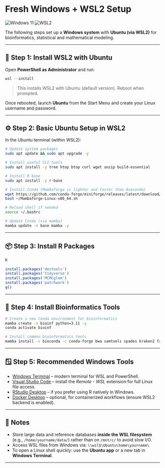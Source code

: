 # Fresh Windows + WSL2 Setup

![Windows 11](https://img.shields.io/badge/Windows-11-0078D6?logo=windows&logoColor=white&style=flat)
![WSL2](https://img.shields.io/badge/WSL2-Enabled-green?logo=linux&logoColor=white&style=flat)

The following steps set up a **Windows system** with **Ubuntu (via WSL2)** for bioinformatics, statistical and mathematical modeling.

---

## 🔧 Step 1: Install WSL2 with Ubuntu

Open **PowerShell as Administrator** and run:

```powershell
wsl --install
```

> This installs WSL2 with Ubuntu (default version). Reboot when prompted.

Once rebooted, launch **Ubuntu** from the Start Menu and create your Linux username and password.

---

## ⚙️ Step 2: Basic Ubuntu Setup in WSL2

In the Ubuntu terminal (within WSL2):

```bash
# Update system packages
sudo apt update && sudo apt upgrade -y

# Install useful CLI tools
sudo apt install -y tree htop btop curl wget unzip build-essential

# Install R base
sudo apt install -y r-base

# Install Conda (Mambaforge is lighter and faster than Anaconda)
wget https://github.com/conda-forge/miniforge/releases/latest/download/Mambaforge-Linux-x86_64.sh -P ~/
bash ~/Mambaforge-Linux-x86_64.sh

# Reload shell if needed
source ~/.bashrc

# Update Conda (via mamba)
mamba update -n base mamba -y
```

---

## 📦 Step 3: Install R Packages

```bash
R
```

```r
install.packages('devtools')
install.packages('tidyverse')
install.packages('MCMCglmm')
install.packages('patchwork')
q()
```

---

## 🧪 Step 4: Install Bioinformatics Tools

```bash
# Create a new Conda environment for bioinformatics
mamba create -n bioinf python=3.11 -y
conda activate bioinf

# Install common bioinformatics tools
mamba install -c bioconda -c conda-forge bwa samtools spades kraken2 fastqc multiqc seqkit -y
```

---

## 🪟 Step 5: Recommended Windows Tools

- [Windows Terminal](https://aka.ms/terminal) – modern terminal for WSL and PowerShell.
- [Visual Studio Code](https://code.visualstudio.com/) – install the *Remote - WSL* extension for full Linux file access.
- [RStudio Desktop](https://posit.co/download/rstudio-desktop/) – if you prefer using R natively in Windows.
- [Docker Desktop](https://www.docker.com/products/docker-desktop/) – optional, for containerized workflows (ensure WSL2 backend is enabled).

---

## 🧠 Notes

- Store large data and reference databases **inside the WSL filesystem** (e.g., `/home/yourname/data/`) rather than on `/mnt/c/` to avoid slow I/O.
- Access WSL files from Windows via: `\\wsl$\Ubuntu\home\yourname\`
- To open a Linux shell quickly: use the **Ubuntu app** or a new tab in **Windows Terminal**.

---
